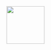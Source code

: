 <div id='header' align='center'>
  <img src='https://media.giphy.com/media/3kPDmoWdBpQPNhCnUG/giphy.gif' width='100'/>
</div>
